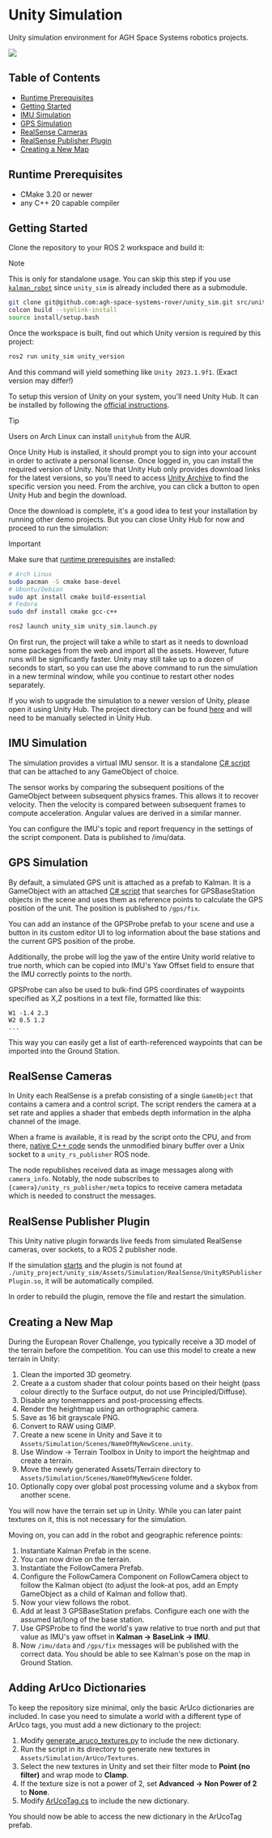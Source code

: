 # Unity Simulation

Unity simulation environment for AGH Space Systems robotics projects.

![](./docs/cover-marsyard.png)

## Table of Contents

- [Runtime Prerequisites](#runtime-prerequisites)
- [Getting Started](#getting-started)
- [IMU Simulation](#imu-simulation)
- [GPS Simulation](#gps-simulation)
- [RealSense Cameras](#realsense-cameras)
- [RealSense Publisher Plugin](#realsense-publisher-plugin)
- [Creating a New Map](#creating-a-new-map)

## Runtime Prerequisites

- CMake 3.20 or newer
- any C++ 20 capable compiler

## Getting Started

Clone the repository to your ROS 2 workspace and build it:

> [!NOTE]
> This is only for standalone usage.
> You can skip this step if you use [`kalman_robot`](https://github.com/agh-space-systems-rover/kalman_robot) since `unity_sim` is already included there as a submodule.

```bash
git clone git@github.com:agh-space-systems-rover/unity_sim.git src/unity_sim
colcon build --symlink-install
source install/setup.bash
```

Once the workspace is built, find out which Unity version is required by this project:

```bash
ros2 run unity_sim unity_version
```

And this command will yield something like `Unity 2023.1.9f1`. (Exact version may differ!)

To setup this version of Unity on your system, you'll need Unity Hub. It can be installed by following the [official instructions](https://docs.unity3d.com/hub/manual/InstallHub.html#install-hub-linux).

> [!TIP]
> Users on Arch Linux can install `unityhub` from the AUR.

Once Unity Hub is installed, it should prompt you to sign into your account in order to activate a personal license. Once logged in, you can install the required version of Unity. Note that Unity Hub only provides download links for the latest versions, so you'll need to access [Unity Archive](https://unity.com/releases/editor/archive) to find the specific version you need. From the archive, you can click a button to open Unity Hub and begin the download.

Once the download is complete, it's a good idea to test your installation by running other demo projects. But you can close Unity Hub for now and proceed to run the simulation:

> [!IMPORTANT]
> Make sure that [runtime prerequisites](#runtime-prerequisites) are installed:
>
> ```bash
> # Arch Linux
> sudo pacman -S cmake base-devel
> # Ubuntu/Debian
> sudo apt install cmake build-essential
> # Fedora
> sudo dnf install cmake gcc-c++
> ```

```bash
ros2 launch unity_sim unity_sim.launch.py
```

On first run, the project will take a while to start as it needs to download some packages from the web and import all the assets. However, future runs will be significantly faster. Unity may still take up to a dozen of seconds to start, so you can use the above command to run the simulation in a new terminal window, while you continue to restart other nodes separately.

If you wish to upgrade the simulation to a newer version of Unity, please open it using Unity Hub. The project directory can be found [here](./unity_project/unity_sim) and will need to be manually selected in Unity Hub.

## IMU Simulation

The simulation provides a virtual IMU sensor. It is a standalone [C# script](./unity_sim/Assets/Simulation/IMU/IMU.cs) that can be attached to any GameObject of choice.

The sensor works by comparing the subsequent positions of the GameObject between subsequent physics frames. This allows it to recover velocity. Then the velocity is compared between subsequent frames to compute acceleration. Angular values are derived in a similar manner.

You can configure the IMU's topic and report frequency in the settings of the script component. Data is published to /imu/data.

## GPS Simulation

By default, a simulated GPS unit is attached as a prefab to Kalman. It is a GameObject with an attached [C# script](./unity_project/unity_sim/Assets/Simulation/GPS/GPS.cs) that searches for GPSBaseStation objects in the scene and uses them as reference points to calculate the GPS position of the unit. The position is published to `/gps/fix`.

You can add an instance of the GPSProbe prefab to your scene and use a button in its custom editor UI to log information about the base stations and the current GPS position of the probe.

Additionally, the probe will log the yaw of the entire Unity world relative to true north, which can be copied into IMU's Yaw Offset field to ensure that the IMU correctly points to the north.

GPSProbe can also be used to bulk-find GPS coordinates of waypoints specified as X,Z positions in a text file, formatted like this:

```
W1 -1.4 2.3
W2 0.5 1.2
...
```

This way you can easily get a list of earth-referenced waypoints that can be imported into the Ground Station.

## RealSense Cameras

In Unity each RealSense is a prefab consisting of a single `GameObject` that contains a camera and a control script. The script renders the camera at a set rate and applies a shader that embeds depth information in the alpha channel of the image.

When a frame is available, it is read by the script onto the CPU, and from there, [native C++ code](./unity_project/unity_rs_publisher_plugin/) sends the unmodified binary buffer over a Unix socket to a `unity_rs_publisher` ROS node.

The node republishes received data as image messages along with `camera_info`. Notably, the node subscribes to `{camera}/unity_rs_publisher/meta` topics to receive camera metadata which is needed to construct the messages.

## RealSense Publisher Plugin

This Unity native plugin forwards live feeds from simulated RealSense cameras, over sockets, to a ROS 2 publisher node.

If the simulation [starts](./unity_sim/unity_sim/unity_sim_node.py) and the plugin is not found at `./unity_project/unity_sim/Assets/Simulation/RealSense/UnityRSPublisherPlugin.so`, it will be automatically compiled.

In order to rebuild the plugin, remove the file and restart the simulation.

## Creating a New Map

During the European Rover Challenge, you typically receive a 3D model of the terrain before the competition. You can use this model to create a new terrain in Unity:

1. Clean the imported 3D geometry.
2. Create a a custom shader that colour points based on their height (pass colour directly to the Surface output, do not use Principled/Diffuse).
3. Disable any tonemappers and post-processing effects.
4. Render the heightmap using an orthographic camera.
5. Save as 16 bit grayscale PNG.
6. Convert to RAW using GIMP.
7. Create a new scene in Unity and Save it to `Assets/Simulation/Scenes/NameOfMyNewScene.unity`.
8. Use Window -> Terrain Toolbox in Unity to import the heightmap and create a terrain.
9. Move the newly generated Assets/Terrain directory to `Assets/Simulation/Scenes/NameOfMyNewScene` folder.
10. Optionally copy over global post processing volume and a skybox from another scene.

You will now have the terrain set up in Unity. While you can later paint textures on it, this is not necessary for the simulation.

Moving on, you can add in the robot and geographic reference points:

1. Instantiate Kalman Prefab in the scene.
2. You can now drive on the terrain.
3. Instantiate the FollowCamera Prefab.
4. Configure the FollowCamera Component on FollowCamera object to follow the Kalman object (to adjust the look-at pos, add an Empty GameObject as a child of Kalman and follow that).
5. Now your view follows the robot.
6. Add at least 3 GPSBaseStation prefabs. Configure each one with the assumed lat/long of the base station.
7. Use GPSProbe to find the world's yaw relative to true north and put that value as IMU's yaw offset in **Kalman -> BaseLink -> IMU**.
8. Now `/imu/data` and `/gps/fix` messages will be published with the correct data. You should be able to see Kalman's pose on the map in Ground Station.

## Adding ArUco Dictionaries

To keep the repository size minimal, only the basic ArUco dictionaries are included.
In case you need to simulate a world with a different type of ArUco tags, you must add a new dictionary to the project:

1. Modify [generate_aruco_textures.py](unity_project/unity_sim/generate_aruco_textures.py) to include the new dictionary.
2. Run the script in its directory to generate new textures in `Assets/Simulation/ArUco/Textures`.
3. Select the new textures in Unity and set their filter mode to **Point (no filter)** and wrap mode to **Clamp**.
4. If the texture size is not a power of 2, set **Advanced -> Non Power of 2** to **None**.
5. Modify [ArUcoTag.cs](unity_project/unity_sim/Assets/Simulation/ArUco/ArUcoTag.cs) to include the new dictionary.

You should now be able to access the new dictionary in the ArUcoTag prefab.
